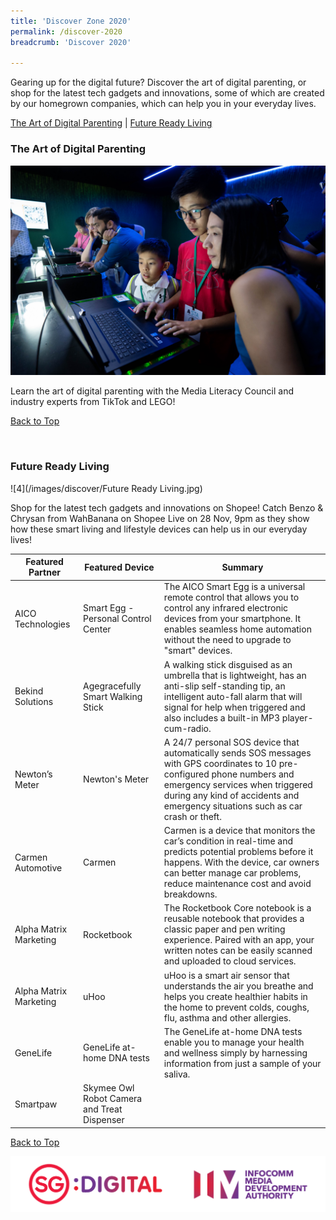 ```yaml
---
title: 'Discover Zone 2020'
permalink: /discover-2020
breadcrumb: 'Discover 2020'

---
```


Gearing up for the digital future?  Discover the art of digital parenting, or shop for the latest tech gadgets and innovations, some of which are created by our homegrown companies, which can help you in your everyday lives. 

<a name="top"></a>
[The Art of Digital Parenting](#1) | [Future Ready Living](#2) 

<a name="1"></a>
### **The Art of Digital Parenting**

![3](/images/discover/Parenting.jpg)

Learn the art of digital parenting with the Media Literacy Council and industry experts from TikTok and LEGO! 

[Back to Top](#top)

<a name="2"></a><br>
### **Future Ready Living**

![4](/images/discover/Future Ready Living.jpg)

Shop for the latest tech gadgets and innovations on Shopee! Catch Benzo & Chrysan from WahBanana on Shopee Live on 28 Nov, 9pm as they show how these smart living and lifestyle devices can help us in our everyday lives! 

| Featured Partner | Featured Device | Summary |
| --- | --- | --- |
| AICO Technologies | Smart Egg - Personal Control Center | The AICO Smart Egg is a universal remote control that allows you to control any infrared electronic devices from your smartphone. It enables seamless home automation without the need to upgrade to "smart" devices. |
| Bekind Solutions | Agegracefully Smart Walking Stick | A walking stick disguised as an umbrella that is lightweight, has an anti-slip self-standing tip, an intelligent auto-fall alarm that will signal for help when triggered and also includes a built-in MP3 player-cum-radio. |
| Newton’s Meter | Newton's Meter | A 24/7 personal SOS device that automatically sends SOS messages with GPS coordinates to 10 pre-configured phone numbers and emergency services when triggered during any kind of accidents and emergency situations such as car crash or theft. |
| Carmen Automotive  | Carmen | Carmen is a device that monitors the car’s condition in real-time and predicts potential problems before it happens. With the device, car owners can better manage car problems, reduce maintenance cost and avoid breakdowns. |
| Alpha Matrix Marketing  | Rocketbook | The Rocketbook Core notebook is a reusable notebook that provides a classic paper and pen writing experience. Paired with an app, your written notes can be easily scanned and uploaded to cloud services. |
| Alpha Matrix Marketing  | uHoo | uHoo is a smart air sensor that understands the air you breathe and helps you create healthier habits in the home to prevent colds, coughs, flu, asthma and other allergies. |
| GeneLife | GeneLife at-home DNA tests | The GeneLife at-home DNA tests enable you to manage your health and wellness simply by harnessing information from just a sample of your saliva.  |
| Smartpaw | Skymee Owl Robot Camera and Treat Dispenser  |  |

[Back to Top](#top)

![logos](/images/IMDA_Logo_v1.png)
